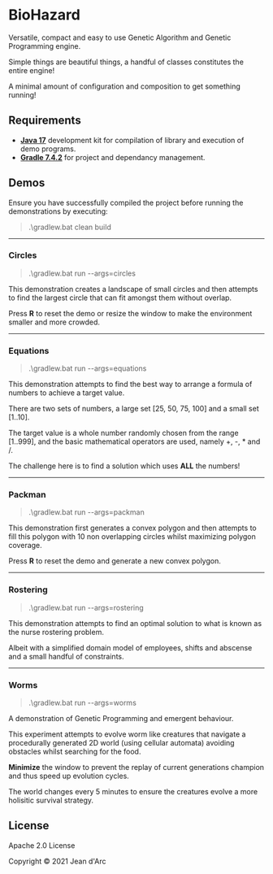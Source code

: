 # BioHazard
Versatile, compact and easy to use Genetic Algorithm and Genetic Programming engine.

Simple things are beautiful things, a handful of classes constitutes the entire engine!

A minimal amount of configuration and composition to get something running!

## Requirements
*  [**Java 17**](https://sdkman.io/) development kit for compilation of library and execution of demo programs.
*  [**Gradle 7.4.2**](https://gradle.org/) for project and dependancy management.

## Demos
Ensure you have successfully compiled the project before running the demonstrations by executing:

> .\gradlew.bat clean build

---

### Circles
> .\gradlew.bat run --args=circles

This demonstration creates a landscape of small circles and then attempts to find the largest circle that can fit amongst them without overlap. 

Press **R** to reset the demo or resize the window to make the environment smaller and more crowded.

---

### Equations
> .\gradlew.bat run --args=equations

This demonstration attempts to find the best way to arrange a formula of numbers to achieve a target value. 

There are two sets of numbers, a large set [25, 50, 75, 100] and a small set [1..10]. 

The target value is a whole number randomly chosen from the range [1..999], and the basic mathematical operators are used, namely +, -, * and /. 

The challenge here is to find a solution which uses **ALL** the numbers!

---

### Packman
> .\gradlew.bat run --args=packman

This demonstration first generates a convex polygon and then attempts to fill this polygon with 10 non overlapping circles whilst maximizing polygon coverage. 

Press **R** to reset the demo and generate a new convex polygon.

---

### Rostering
> .\gradlew.bat run --args=rostering

This demonstration attempts to find an optimal solution to what is known as the nurse rostering problem. 

Albeit with a simplified domain model of employees, shifts and abscense and a small handful of constraints.

---

### Worms
> .\gradlew.bat run --args=worms

A demonstration of Genetic Programming and emergent behaviour. 

This experiment attempts to evolve worm like creatures that navigate a procedurally generated 2D world (using cellular automata) avoiding obstacles whilst searching for the food.

**Minimize** the window to prevent the replay of current generations champion and thus speed up evolution cycles.

The world changes every 5 minutes to ensure the creatures evolve a more holisitic survival strategy.

## License
Apache 2.0 License

Copyright © 2021 Jean d'Arc